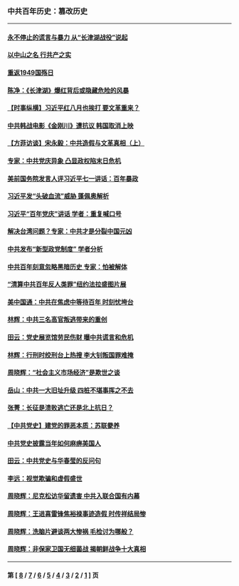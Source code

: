 ### 中共百年历史：篡改历史
---
#### [永不停止的谎言与暴力 从“长津湖战役”说起](../../pages/nf1176115/n13494094.md?11070430) 
#### [以中山之名 行共产之实](../../pages/nf1176115/n13346437.md?11070430) 
#### [重返1949国殇日](../../pages/nf1176115/n13346372.md?11070430) 
#### [陈净：《长津湖》爆红背后或隐藏危险的风暴](../../pages/nf1176115/n13314364.md?11070430) 
#### [【时事纵横】习近平红八月也挨打 要文革重来？](../../pages/nf1176115/n13231393.md?11070430) 
#### [中共韩战电影《金刚川》遭抗议 韩国取消上映](../../pages/nf1176115/n13219114.md?11070430) 
#### [【方菲访谈】宋永毅：中共造假与文革真相（上）](../../pages/nf1176115/n13200760.md?11070430) 
#### [专家：中共党庆异象 凸显政权陷末日危机](../../pages/nf1176115/n13067084.md?11070430) 
#### [美前国务院发言人评习近平七一讲话：百年暴政](../../pages/nf1176115/n13066986.md?11070430) 
#### [习近平发“头破血流”威胁 蓬佩奥解析](../../pages/nf1176115/n13063604.md?11070430) 
#### [习近平“百年党庆”讲话 学者：重复喊口号](../../pages/nf1176115/n13061411.md?11070430) 
#### [解决台湾问题？专家：中共才是分裂中国元凶](../../pages/nf1176115/n13060811.md?11070430) 
#### [中共发布“新型政党制度” 学者分析](../../pages/nf1176115/n13056354.md?11070430) 
#### [中共百年刻意忽略黑暗历史 专家：怕被解体](../../pages/nf1176115/n13056056.md?11070430) 
#### [“清算中共百年反人类罪”纽约法拉盛图片展](../../pages/nf1176115/n13052220.md?11070430) 
#### [美中国通：中共在焦虑中等待百年 时刻忧垮台](../../pages/nf1176115/n13048820.md?11070430) 
#### [林辉：中共三名高官叛逃带来的重创](../../pages/nf1176115/n13035206.md?11070430) 
#### [田云：党史展览馆劳民伤财 曝中共谎言和危机](../../pages/nf1176115/n13033900.md?11070430) 
#### [林辉：行刑时绞刑台上热搜 李大钊叛国罪难掩](../../pages/nf1176115/n13031965.md?11070430) 
#### [周晓辉：“社会主义市场经济”是欺世之谈](../../pages/nf1176115/n13024090.md?11070430) 
#### [岳山：中共一大旧址升级 四桩不堪事挥之不去](../../pages/nf1176115/n13021697.md?11070430) 
#### [张菁：长征是溃败逃亡还是北上抗日？](../../pages/nf1176115/n13020585.md?11070430) 
#### [【中共党史】建党的罪恶本质：苏联豢养](../../pages/nf1176115/n13011888.md?11070430) 
#### [中共党史披露当年如何麻痹美国人](../../pages/nf1176115/n12966400.md?11070430) 
#### [田云：中共党史与华春莹的反问句](../../pages/nf1176115/n12765178.md?11070430) 
#### [李远：视觉欺骗和虚假盛世](../../pages/nf1176115/n12993376.md?11070430) 
#### [周晓辉：尼克松访华留遗害 中共入联合国有内幕](../../pages/nf1176115/n12991422.md?11070430) 
#### [周晓辉：王进喜雷锋焦裕禄事迹造假 时传祥结局惨](../../pages/nf1176115/n12985497.md?11070430) 
#### [周晓辉：洗脑片避谈两大惨祸 毛检讨为哪般？](../../pages/nf1176115/n12971285.md?11070430) 
#### [周晓辉：非保家卫国无细菌战 揭朝鲜战争十大真相](../../pages/nf1176115/n12954161.md?11070430) 

---
#### 第 [ [8](./8.md?11070430) / [7](./7.md?11070430) / [6](./6.md?11070430) / [5](./5.md?11070430) / [4](./4.md?11070430) / [3](./3.md?11070430) / [2](./2.md?11070430) / [1](./1.md?11070430) ] 页
